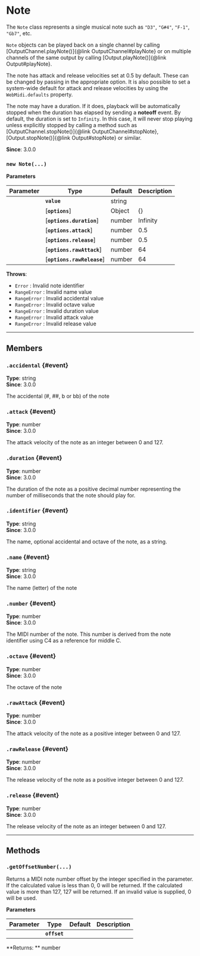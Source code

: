 # Note

The `Note` class represents a single musical note such as `"D3"`, `"G#4"`, `"F-1"`, `"Gb7"`, etc.

`Note` objects can be played back on a single channel by calling
[OutputChannel.playNote()]{@link OutputChannel#playNote} or on multiple channels of the same
output by calling [Output.playNote()]{@link Output#playNote}.

The note has attack and release velocities set at 0.5 by default. These can be changed by passing
in the appropriate option. It is also possible to set a system-wide default for attack and
release velocities by using the `WebMidi.defaults` property.

The note may have a duration. If it does, playback will be automatically stopped when the
duration has elapsed by sending a **noteoff** event. By default, the duration is set to
`Infinity`. In this case, it will never stop playing unless explicitly stopped by calling a
method such as [OutputChannel.stopNote()]{@link OutputChannel#stopNote},
[Output.stopNote()]{@link Output#stopNote} or similar.

**Since**: 3.0.0





### `new Note(...)`


  **Parameters**

  | Parameter    | Type      | Default      | Description  |
  | ------------ | ------------ | ------------ | ------------ |
    |**`value`** |string||The value used to create the note. If an identifier string is used, it must start with the note letter, optionally followed by an accidental and followed by the octave number (`"C3"`, `"G#4"`, `"F-1"`, `"Db7"`, etc.). If a number is used, it must be an integer between 0 and 127. In this case, middle C is considered to be C4 (note number 60).|
    |[**`options`**] |Object|{}||
    |[**`options.duration`**] |number|Infinity|The number of milliseconds before the note should be explicitly stopped.|
    |[**`options.attack`**] |number|0.5|The note's attack velocity as a float between 0 and 1. If you wish to use an integer between 0 and 127, use the `rawAttack` option instead. If both `attack` and `rawAttack` are specified, the latter has precedence.|
    |[**`options.release`**] |number|0.5|The note's release velocity as a float between 0 and 1. If you wish to use an integer between 0 and 127, use the `rawRelease` option instead. If both `release` and `rawRelease` are specified, the latter has precedence.|
    |[**`options.rawAttack`**] |number|64|The note's attack velocity as an integer between 0 and 127. If you wish to use a float between 0 and 1, use the `release` option instead. If both `attack` and `rawAttack` are specified, the latter has precedence.|
    |[**`options.rawRelease`**] |number|64|The note's release velocity as an integer between 0 and 127. If you wish to use a float between 0 and 1, use the `release` option instead. If both `release` and `rawRelease` are specified, the latter has precedence.|





**Throws**:
  * `Error` : Invalid note identifier
  * `RangeError` : Invalid name value
  * `RangeError` : Invalid accidental value
  * `RangeError` : Invalid octave value
  * `RangeError` : Invalid duration value
  * `RangeError` : Invalid attack value
  * `RangeError` : Invalid release value

***

## Members

### `.accidental` {#event}

**Type**: string<br />
**Since**: 3.0.0<br />


The accidental (#, ##, b or bb) of the note


### `.attack` {#event}

**Type**: number<br />
**Since**: 3.0.0<br />


The attack velocity of the note as an integer between 0 and 127.


### `.duration` {#event}

**Type**: number<br />
**Since**: 3.0.0<br />


The duration of the note as a positive decimal number representing the number of milliseconds
that the note should play for.


### `.identifier` {#event}

**Type**: string<br />
**Since**: 3.0.0<br />


The name, optional accidental and octave of the note, as a string.


### `.name` {#event}

**Type**: string<br />
**Since**: 3.0.0<br />


The name (letter) of the note


### `.number` {#event}

**Type**: number<br />
**Since**: 3.0.0<br />


The MIDI number of the note. This number is derived from the note identifier using C4 as a
reference for middle C.


### `.octave` {#event}

**Type**: number<br />
**Since**: 3.0.0<br />


The octave of the note


### `.rawAttack` {#event}

**Type**: number<br />
**Since**: 3.0.0<br />


The attack velocity of the note as a positive integer between 0 and 127.


### `.rawRelease` {#event}

**Type**: number<br />
**Since**: 3.0.0<br />


The release velocity of the note as a positive integer between 0 and 127.


### `.release` {#event}

**Type**: number<br />
**Since**: 3.0.0<br />


The release velocity of the note as an integer between 0 and 127.



***

## Methods

### `.getOffsetNumber(...)`

Returns a MIDI note number offset by the integer specified in the parameter. If the calculated
value is less than 0, 0 will be returned. If the calculated value is more than 127, 127 will be
returned. If an invalid value is supplied, 0 will be used.


  **Parameters**

  | Parameter    | Type      | Default      | Description  |
  | ------------ | ------------ | ------------ | ------------ |
    |**`offset`** ||||



**Returns: ** number<br />



